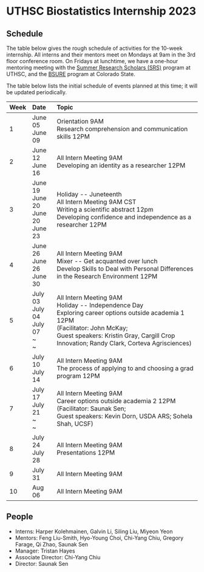 # UTHSC Biostatistics Internship 2023

## Schedule

The table below gives the rough schedule of activities for the 10-week
internship.  All interns and their mentors meet on Mondays at 9am in
the 3rd floor conference room.  On Fridays at lunchtime, we have a
one-hour mentoring meeting with the [Summer Research Scholars
(SRS)](https://www.uthsc.edu/summer-research-scholars/index.php)
program at UTHSC, and the [BSURE](https://csubsure.wordpress.com/)
program at Colorado State.

The table below lists the initial schedule of events planned at this
time; it will be updated periodically.


| Week           | Date           | Topic                               |
| :------------- | :------------- | :---------------------------------- |
|1 | June 05 <br> June 09  | Orientation 9AM<br> Research comprehension and communication skills 12PM  |
|2 | June 12 <br> June 16 | All Intern Meeting 9AM<br> Developing an identity as a researcher 12PM |
|3 | June 19 <br> June 20 <br> June 20 <br> June 23 | Holiday -- Juneteenth <br> All Intern Meeting 9AM CST <br> Writing a scientific abstract 12pm <br> Developing confidence and independence as a researcher 12PM |
|4 | June 26 <br> June 26 <br> June 30 | All Intern Meeting 9AM <br> Mixer -- Get acquanted over lunch <br> Develop Skills to Deal with Personal Differences in the Research Environment 12PM |
|5 | July 03 <br> July 04 <br> July 07 <br> ~ <br> ~ | All Intern Meeting 9AM <br> Holiday -- Independence Day <br> Exploring career options outside academia 1  12PM <br> (Facilitator: John McKay; <br> Guest speakers: Kristin Gray, Cargill Crop Innovation; Randy Clark, Corteva Agrisciences) |
|6 | July 10 <br> July 14 | All Intern Meeting 9AM <br> The process of applying to and choosing a grad program 12PM |
|7 | July 17 <br> July 21 <br> ~ <br> ~ | All Intern Meeting 9AM <br> Career options outside academia 2  12PM <br> (Facilitator: Saunak Sen; <br> Guest speakers: Kevin Dorn, USDA ARS; Sohela Shah, UCSF) |
|8 | July 24 <br> July 28 | All Intern Meeting 9AM <br> Presentations 12PM |
|9 | July 31 | All Intern Meeting 9AM |
|10 | Aug 06 | All Intern Meeting 9AM |


## People

- Interns: Harper Kolehmainen, Galvin Li, Siling Liu, Miyeon Yeon
- Mentors: Feng Liu-Smith, Hyo-Young Choi, Chi-Yang Chiu, Gregory Farage, Qi Zhao, Saunak Sen
- Manager: Tristan Hayes
- Associate Director: Chi-Yang Chiu
- Director: Saunak Sen

